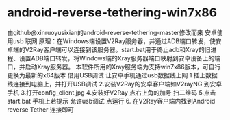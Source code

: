 # android-reverse-tethering-win7x86
由github@xinruoyusixian的android-reverse-tethering-master修改而来
安卓使用usb 联网
原理：在Windows端设置V2Ray服务器，并通过ADB端口转发，使安卓端的V2Ray客户端可以连接到该服务器。start.bat用于终止adb和Xray的旧进程、设置ADB端口转发，将Windows端的Xray服务器端口映射到安卓设备上的端口，并启动Xray服务器。
本软件所用的Xray服务端为支持win7x86版本，可自行更换为最新的x64版本
借用USB调试 让安卓手机通过usb数据线上网
1 插上数据线连接到电脑上，并打开USB调试
2.安装V2Ray的安卓客户端如V2rayNG 到安卓手机
3.打开config_client.jpg
4.安装好V2Ray 点右上角的加号 扫二维码
5.点击start.bat  手机上若提示 允许usb调试 点运行
6. 在V2Ray客户端内找到Android reverse Tether 连接即可

